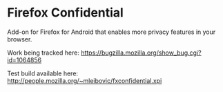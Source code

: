 # Firefox Confidential

Add-on for Firefox for Android that enables more privacy features in your browser.

Work being tracked here:
https://bugzilla.mozilla.org/show_bug.cgi?id=1064856

Test build available here:
http://people.mozilla.org/~mleibovic/fxconfidential.xpi
